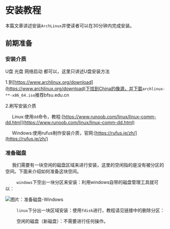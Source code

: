 # 安装教程

本篇文章讲述安装<code>ArchLinux</code>并使读者可以在30分钟内完成安装。

## 前期准备

### 安装介质

U盘 光盘 网络启动 都可以，这里只讲述U盘安装方法

1.到[https://www.archlinux.org/download](https://www.archlinux.org/download)下找到China的像源，并下载<code>archlinux-**-x86_64.iso</code>推荐bfsu.edu.cn

2.刷写安装介质

&ensp;&ensp;&ensp;Linux:使用<code>dd</code>命令，教程:[https://www.runoob.com/linux/linux-comm-dd.html](https://www.runoob.com/linux/linux-comm-dd.html)

&ensp;&ensp;&ensp;Windows:使用rufus制作安装介质，官网:[https://rufus.ie/zh/](https://rufus.ie/zh/)

### 准备磁盘

&ensp;&ensp;&ensp;我们需要有一块空闲的磁盘区域来进行安装，这里的空闲指的是没有被分区的空间。下面来介绍如何准备这块空间。

&ensp;&ensp;&ensp;&ensp;&ensp;<code>windows</code>下空出一块分区来安装：利用windows自带的磁盘管理工具就可以：

![图片：准备磁盘-Windows](https://github.com/mgy-qyqf/mgy-qyqf.github.io/blob/main/technology/ArchLinux%E5%AE%89%E8%A3%85/%E5%9B%BE%E7%89%87%EF%BC%9A%E5%87%86%E5%A4%87%E7%A3%81%E7%9B%98-Windows.png?raw=true)

&ensp;&ensp;&ensp;&ensp;&ensp;<code>linux</code>下分出一块区域安装：使用<code>fdisk</code>进行，教程请见链接中的删除分区：


&ensp;&ensp;&ensp;&ensp;&ensp;空闲的磁盘（新磁盘）：不需要进行任何操作。
